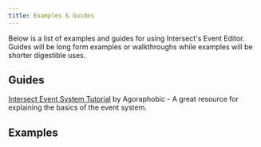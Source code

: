 ```yaml
---
title: Examples & Guides
---
```


Below is a list of examples and guides for using Intersect's Event Editor. Guides will be long form examples or walkthroughs while examples will be shorter digestible uses.

## Guides

[Intersect Event System Tutorial](../events/guides/intersecteventsystemtutorial.md) by Agoraphobic - A great resource for explaining the basics of the event system.

## Examples
